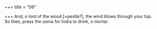 +++
title = "06"

+++
And, o lord of the wood [=pestle?], the wind blows through your top. So then, press the soma for Indra to drink, o mortar.